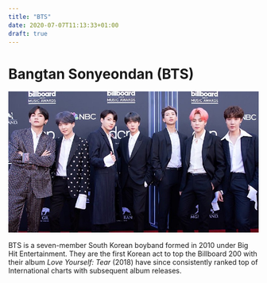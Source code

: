 ```yaml
---
title: "BTS"
date: 2020-07-07T11:13:33+01:00
draft: true
---
```


# Bangtan Sonyeondan (BTS)

![bts](bts.jpg)

BTS is a seven-member South Korean boyband formed in 2010 under Big Hit Entertainment. They are the first Korean act to top the Billboard 200 with their album *Love Yourself: Tear* (2018) have since consistently ranked top of International charts with subsequent album releases.

